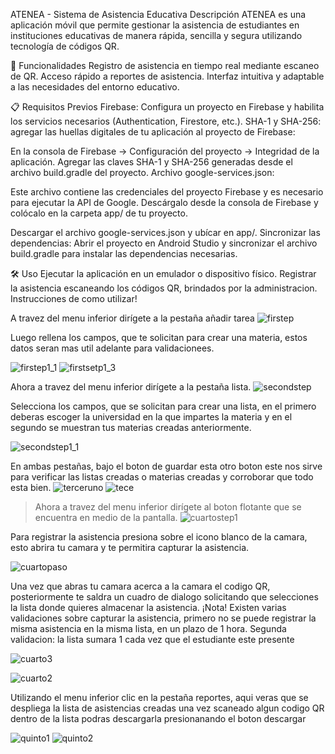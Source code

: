 ATENEA - Sistema de Asistencia Educativa
Descripción
ATENEA es una aplicación móvil que permite gestionar la asistencia de estudiantes en instituciones educativas de manera rápida, sencilla y segura utilizando tecnología de códigos QR.

🚀 Funcionalidades
Registro de asistencia en tiempo real mediante escaneo de QR.
Acceso rápido a reportes de asistencia.
Interfaz intuitiva y adaptable a las necesidades del entorno educativo.

📋 Requisitos Previos
Firebase: Configura un proyecto en Firebase y habilita los servicios necesarios (Authentication, Firestore, etc.).
SHA-1 y SHA-256: agregar las huellas digitales de tu aplicación al proyecto de Firebase:

En la consola de Firebase -> Configuración del proyecto -> Integridad de la aplicación.
Agregar las claves SHA-1 y SHA-256 generadas desde el archivo build.gradle del proyecto.
Archivo google-services.json:

Este archivo contiene las credenciales del proyecto Firebase y es necesario para ejecutar la API de Google.
Descárgalo desde la consola de Firebase y colócalo en la carpeta app/ de tu proyecto.

Descargar el archivo google-services.json y ubícar en app/.
Sincronizar las dependencias:
Abrir el proyecto en Android Studio y sincronizar el archivo build.gradle para instalar las dependencias necesarias.

🛠️ Uso
Ejecutar la aplicación en un emulador o dispositivo físico.
Registrar la asistencia escaneando los códigos QR, brindados por la administracion.
Instrucciones de como utilizar!

A travez del menu inferior dirígete a la pestaña añadir tarea
![firstep](https://github.com/user-attachments/assets/c7ecfc3f-f102-493b-a1c9-220ad70ece06)


Luego rellena los campos, que te solicitan para crear una materia, estos datos seran mas util adelante para validacionees.

![firstep1_1](https://github.com/user-attachments/assets/99ec52a2-edb4-4d44-a8fb-27143abaf9ea)
![firstsetp1_3](https://github.com/user-attachments/assets/f36e7adf-6428-49df-927e-fbb730647d5c)

Ahora a travez del menu inferior dirígete a la pestaña lista.
![secondstep](https://github.com/user-attachments/assets/255d547f-5099-4853-9876-c25ff0376c87)

Selecciona los campos, que se solicitan para crear una lista, en el primero deberas escoger la universidad en la que impartes la materia y en el segundo se muestran tus materias creadas anteriormente.

![secondstep1_1](https://github.com/user-attachments/assets/8d6030fa-08e7-4f99-90ee-1e07a2432ee3)


En ambas pestañas, bajo el boton de guardar esta otro boton este nos sirve para verificar las listas creadas o materias creadas y corroborar que todo esta bien.
![terceruno](https://github.com/user-attachments/assets/86555d09-02cd-42ae-9d9d-71c364e7b5d5)
![tece](https://github.com/user-attachments/assets/b61debb5-8551-4827-ae61-145c2dc21289)

>Ahora a travez del menu inferior dirígete al boton flotante que se encuentra en medio de la pantalla.
![cuartostep1](https://github.com/user-attachments/assets/86e40ba5-0ba7-4344-9fff-ec8d51297578)
>

Para registrar la asistencia presiona sobre el icono blanco de la camara, esto abrira tu camara y te permitira capturar la asistencia.

![cuartopaso](https://github.com/user-attachments/assets/fb2b5737-d891-4e00-9487-14d9e85cf60a)


Una vez que abras tu camara acerca a la camara el codigo QR, posteriormente te saldra un cuadro de dialogo solicitando que selecciones la lista donde quieres almacenar la asistencia.
¡Nota! Existen varias validaciones sobre capturar la asistencia, primero no se puede registrar la misma asistencia en la misma lista, en un plazo de 1 hora.
Segunda validacion: la lista sumara 1 cada vez que el estudiante este presente

![cuarto3](https://github.com/user-attachments/assets/aa8f8ac9-02c3-40f6-a697-68ac4a326fb4)


![cuarto2](https://github.com/user-attachments/assets/cb9f5ebf-e041-4f1e-a72b-7e3ab8333515)


Utilizando el menu inferior clic en la pestaña reportes, aqui veras que se despliega la lista de asistencias creadas una vez scaneado algun codigo QR dentro de la lista podras descargarla presionanando el boton descargar


![quinto1](https://github.com/user-attachments/assets/37cd4c75-93fa-4894-8ef2-8baebdce86cd)
![quinto2](https://github.com/user-attachments/assets/345acd00-03d5-4675-bb78-b1bfac316327)
